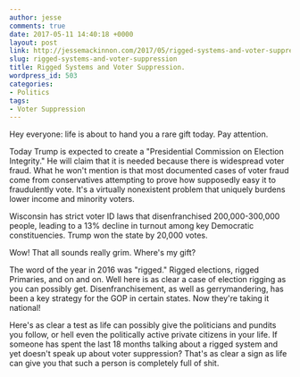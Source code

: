 ```yaml
---
author: jesse
comments: true
date: 2017-05-11 14:40:18 +0000
layout: post
link: http://jessemackinnon.com/2017/05/rigged-systems-and-voter-suppression/
slug: rigged-systems-and-voter-suppression
title: Rigged Systems and Voter Suppression.
wordpress_id: 503
categories:
- Politics
tags:
- Voter Suppression
---
```


Hey everyone: life is about to hand you a rare gift today. Pay attention.

Today Trump is expected to create a "Presidential Commission on Election Integrity." He will claim that it is needed because there is widespread voter fraud. What he won't mention is that most documented cases of voter fraud come from conservatives attempting to prove how supposedly easy it to fraudulently vote. It's a virtually nonexistent problem that uniquely burdens lower income and minority voters.

Wisconsin has strict voter ID laws that disenfranchised 200,000-300,000 people, leading to a 13% decline in turnout among key Democratic constituencies. Trump won the state by 20,000 votes.

Wow! That all sounds really grim. Where's my gift?

The word of the year in 2016 was "rigged." Rigged elections, rigged Primaries, and on and on. Well here is as clear a case of election rigging as you can possibly get. Disenfranchisement, as well as gerrymandering, has been a key strategy for the GOP in certain states. Now they're taking it national!

Here's as clear a test as life can possibly give the politicians and pundits you follow, or hell even the politically active private citizens in your life. If someone has spent the last 18 months talking about a rigged system and yet doesn't speak up about voter suppression? That's as clear a sign as life can give you that such a person is completely full of shit.
